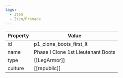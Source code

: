 ```yaml
---
tags:
  - Item
  - Item/Premade
---
```


| Property | Value                              |
| -------- | ---------------------------------- |
| id       | p1_clone_boots_first_lt            |
| name     | Phase I Clone 1st Lieutenant Boots |
| type     | [[LegArmor]]                       |
| culture  | [[republic]]              |


